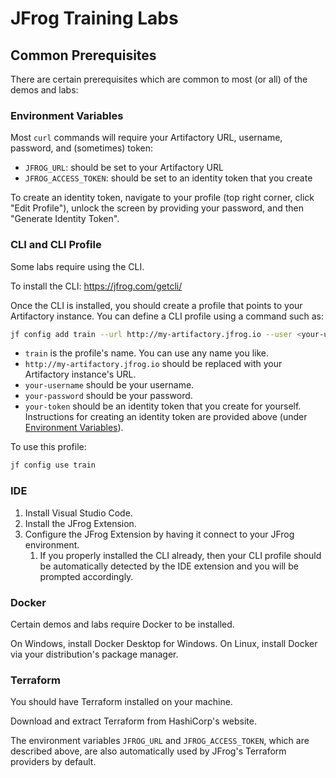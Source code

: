 # JFrog Training Labs

## Common Prerequisites

There are certain prerequisites which are common to most (or all) of the demos and labs:

### Environment Variables

Most `curl` commands will require your Artifactory URL, username, password, and (sometimes) token:

* `JFROG_URL`: should be set to your Artifactory URL
* `JFROG_ACCESS_TOKEN`: should be set to an identity token that you create

To create an identity token, navigate to your profile (top right corner, click "Edit Profile"),
unlock the screen by providing your password, and then "Generate Identity Token".

### CLI and CLI Profile

Some labs require using the CLI.

To install the CLI: https://jfrog.com/getcli/

Once the CLI is installed, you should create a profile that points to your Artifactory instance.
You can define a CLI profile using a command such as:

```bash
jf config add train --url http://my-artifactory.jfrog.io --user <your-username> --password <your-password> --access-token <your-token>
```

* `train` is the profile's name. You can use any name you like.
* `http://my-artifactory.jfrog.io` should be replaced with your Artifactory instance's URL.
* `your-username` should be your username.
* `your-password` should be your password.
* `your-token` should be an identity token that you create for yourself. Instructions for creating an identity token
  are provided above (under [Environment Variables](#environment-variables)).

To use this profile:

```bash
jf config use train
```

### IDE

1. Install Visual Studio Code.
2. Install the JFrog Extension.
3. Configure the JFrog Extension by having it connect to your JFrog environment.
   1. If you properly installed the CLI already, then your CLI profile should be automatically detected by the IDE extension
      and you will be prompted accordingly.

### Docker

Certain demos and labs require Docker to be installed.

On Windows, install Docker Desktop for Windows.
On Linux, install Docker via your distribution's package manager.

### Terraform

You should have Terraform installed on your machine.

Download and extract Terraform from HashiCorp's website.

The environment variables `JFROG_URL` and `JFROG_ACCESS_TOKEN`, which are described above,
are also automatically used by JFrog's Terraform providers by default.
